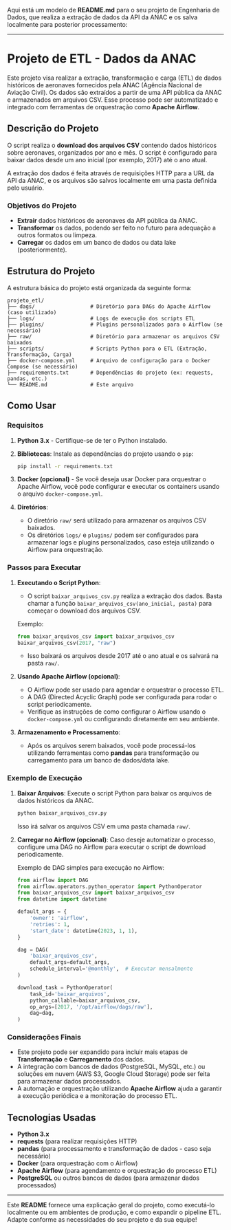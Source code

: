 Aqui está um modelo de **README.md** para o seu projeto de Engenharia de Dados, que realiza a extração de dados da API da ANAC e os salva localmente para posterior processamento:

---

# Projeto de ETL - Dados da ANAC

Este projeto visa realizar a extração, transformação e carga (ETL) de dados históricos de aeronaves fornecidos pela ANAC (Agência Nacional de Aviação Civil). Os dados são extraídos a partir de uma API pública da ANAC e armazenados em arquivos CSV. Esse processo pode ser automatizado e integrado com ferramentas de orquestração como **Apache Airflow**.

## Descrição do Projeto

O script realiza o **download dos arquivos CSV** contendo dados históricos sobre aeronaves, organizados por ano e mês. O script é configurado para baixar dados desde um ano inicial (por exemplo, 2017) até o ano atual.

A extração dos dados é feita através de requisições HTTP para a URL da API da ANAC, e os arquivos são salvos localmente em uma pasta definida pelo usuário.

### Objetivos do Projeto
- **Extrair** dados históricos de aeronaves da API pública da ANAC.
- **Transformar** os dados, podendo ser feito no futuro para adequação a outros formatos ou limpeza.
- **Carregar** os dados em um banco de dados ou data lake (posteriormente).

## Estrutura do Projeto

A estrutura básica do projeto está organizada da seguinte forma:

```
projeto_etl/
├── dags/                  # Diretório para DAGs do Apache Airflow (caso utilizado)
├── logs/                  # Logs de execução dos scripts ETL
├── plugins/               # Plugins personalizados para o Airflow (se necessário)
├── raw/                   # Diretório para armazenar os arquivos CSV baixados
├── scripts/               # Scripts Python para o ETL (Extração, Transformação, Carga)
├── docker-compose.yml     # Arquivo de configuração para o Docker Compose (se necessário)
├── requirements.txt       # Dependências do projeto (ex: requests, pandas, etc.)
└── README.md              # Este arquivo
```

## Como Usar

### Requisitos

1. **Python 3.x** - Certifique-se de ter o Python instalado.
2. **Bibliotecas**: Instale as dependências do projeto usando o `pip`:
   ```bash
   pip install -r requirements.txt
   ```

3. **Docker (opcional)** - Se você deseja usar Docker para orquestrar o Apache Airflow, você pode configurar e executar os containers usando o arquivo `docker-compose.yml`.

4. **Diretórios**:
   - O diretório `raw/` será utilizado para armazenar os arquivos CSV baixados.
   - Os diretórios `logs/` e `plugins/` podem ser configurados para armazenar logs e plugins personalizados, caso esteja utilizando o Airflow para orquestração.

### Passos para Executar

1. **Executando o Script Python**:

   - O script `baixar_arquivos_csv.py` realiza a extração dos dados. Basta chamar a função `baixar_arquivos_csv(ano_inicial, pasta)` para começar o download dos arquivos CSV.

   Exemplo:
   ```python
   from baixar_arquivos_csv import baixar_arquivos_csv
   baixar_arquivos_csv(2017, "raw")
   ```

   - Isso baixará os arquivos desde 2017 até o ano atual e os salvará na pasta `raw/`.

2. **Usando Apache Airflow (opcional)**:
   - O Airflow pode ser usado para agendar e orquestrar o processo ETL.
   - A DAG (Directed Acyclic Graph) pode ser configurada para rodar o script periodicamente.
   - Verifique as instruções de como configurar o Airflow usando o `docker-compose.yml` ou configurando diretamente em seu ambiente.

3. **Armazenamento e Processamento**:
   - Após os arquivos serem baixados, você pode processá-los utilizando ferramentas como **pandas** para transformação ou carregamento para um banco de dados/data lake.

### Exemplo de Execução

1. **Baixar Arquivos**:
   Execute o script Python para baixar os arquivos de dados históricos da ANAC.

   ```bash
   python baixar_arquivos_csv.py
   ```

   Isso irá salvar os arquivos CSV em uma pasta chamada `raw/`.

2. **Carregar no Airflow (opcional)**:
   Caso deseje automatizar o processo, configure uma DAG no Airflow para executar o script de download periodicamente.

   Exemplo de DAG simples para execução no Airflow:
   ```python
   from airflow import DAG
   from airflow.operators.python_operator import PythonOperator
   from baixar_arquivos_csv import baixar_arquivos_csv
   from datetime import datetime

   default_args = {
       'owner': 'airflow',
       'retries': 1,
       'start_date': datetime(2023, 1, 1),
   }

   dag = DAG(
       'baixar_arquivos_csv',
       default_args=default_args,
       schedule_interval='@monthly',  # Executar mensalmente
   )

   download_task = PythonOperator(
       task_id='baixar_arquivos',
       python_callable=baixar_arquivos_csv,
       op_args=[2017, '/opt/airflow/dags/raw'],
       dag=dag,
   )
   ```

### Considerações Finais

- Este projeto pode ser expandido para incluir mais etapas de **Transformação** e **Carregamento** dos dados.
- A integração com bancos de dados (PostgreSQL, MySQL, etc.) ou soluções em nuvem (AWS S3, Google Cloud Storage) pode ser feita para armazenar dados processados.
- A automação e orquestração utilizando **Apache Airflow** ajuda a garantir a execução periódica e a monitoração do processo ETL.

## Tecnologias Usadas

- **Python 3.x**
- **requests** (para realizar requisições HTTP)
- **pandas** (para processamento e transformação de dados - caso seja necessário)
- **Docker** (para orquestração com o Airflow)
- **Apache Airflow** (para agendamento e orquestração do processo ETL)
- **PostgreSQL** ou outros bancos de dados (para armazenar dados processados)

---

Este **README** fornece uma explicação geral do projeto, como executá-lo localmente ou em ambientes de produção, e como expandir o pipeline ETL. Adapte conforme as necessidades do seu projeto e da sua equipe!